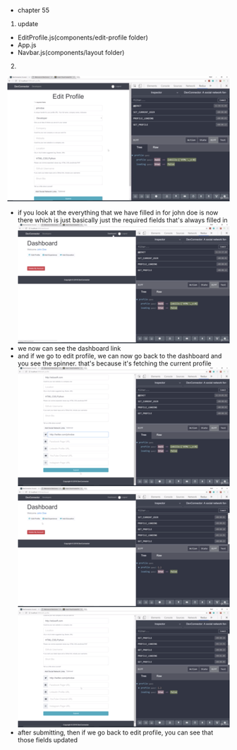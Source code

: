 - chapter 55
1. update
- EditProfile.js(components/edit-profile folder)
- App.js
- Navbar.js(components/layout folder)

2.
![](images/edit-profile-component-1.png)
- if you look at the everything that we have filled in for john doe is now there which is just basically just the required fields that's always filled in
![](images/edit-profile-component-2.png)
- we now can see the dashboard link
- and if we go to edit profile, we can now go back to the dashboard and you see the spinner. that's because it's fetching the current profile
![](images/edit-profile-component-3.png)
![](images/edit-profile-component-4.png)
![](images/edit-profile-component-5.png)
- after submitting, then if we go back to edit profile, you can see that those fields updated
